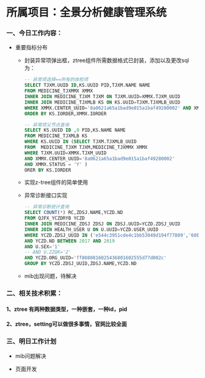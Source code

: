 # 所属项目：全景分析健康管理系统

### 一、今日工作内容：

- 重要指标分布

  - 封装异常项弹出框，ztree组件所需数据格式已封装，添加以及更改sql为：

    ```sql
    -- 异常项选择==所有的体检项
    SELECT TJXM.UUID ID,KS.UUID PID,TJXM.NAME NAME
    FROM MEDICINE_TJXMMX XMMX
    INNER JOIN MEDICINE_TJXM TJXM ON TJXM.UUID=XMMX.TJXM_UUID
    INNER JOIN MEDICINE_TJXMLB KS ON KS.UUID=TJXM.TJXMLB_UUID
    WHERE XMMX.CENTER_UUID='8a0621a65a1bad9e015a1baf49280002' AND XMMX.STATUS = 'Y' 
    ORDER BY KS.IORDER,XMMX.IORDER
    
    -- 异常项父节点查询
    SELECT KS.UUID ID ,0 PID,KS.NAME NAME
    FROM MEDICINE_TJXMLB KS
    WHERE KS.UUID IN (SELECT TJXM.TJXMLB_UUID
    FROM  MEDICINE_TJXM TJXM,MEDICINE_TJXMMX XMMX 
    WHERE TJXM.UUID=XMMX.TJXM_UUID 
    AND XMMX.CENTER_UUID='8a0621a65a1bad9e015a1baf49280002' 
    AND XMMX.STATUS = 'Y' )
    ORER BY KS.IORDER
    ```

  

  - 实现z-tree组件的简单使用

  - 异常诊断接口实现

    ```sql
    -- 异常诊断统计查询
    SELECT COUNT(*) RC,ZDSJ.NAME,YCZD.ND
    FROM QJFX_YCZDRYB YCZD
    INNER JOIN MEDICINE_ZDSJ ZDSJ ON ZDSJ.UUID=YCZD.ZDSJ_UUID
    INNER JOIN HEALTH_USER U ON U.UUID=YCZD.USER_UUID
    WHERE YCZD.ZDSJ_UUID IN ('e544c3951cde4c1bb53049d194f77809','6007255b2e27474c8afc1c4704f03a34','9d9faaacbac647e7a2d014182b4c1804','ff8080816554749c016565a909110028') 
    AND YCZD.ND BETWEEN 2017 AND 2019
    AND U.SEX='1'  
    -- AND U.ZZQK='2'
    AND YCZD.ORG_UUID='ff8080816025436801602555d77d002c'
    GROUP BY YCZD.ZDSJ_UUID,ZDSJ.NAME,YCZD.ND
    
    ```

  - mib出现问题，待解决

    

### 二、相关技术积累：

#### 1、ztree 有两种数据类型，一种嵌套，一种id，pid

#### 2、ztree，setting可以做很多事情，官网比较全面

### 三、明日工作计划

- mib问题解决

- 页面开发

  